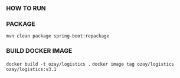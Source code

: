 ### HOW TO RUN


### PACKAGE
`mvn clean package spring-boot:repackage`
### BUILD DOCKER IMAGE
`docker build -t ozay/logistics .`
`docker image tag ozay/logistics ozay/logistics:v3.1`



